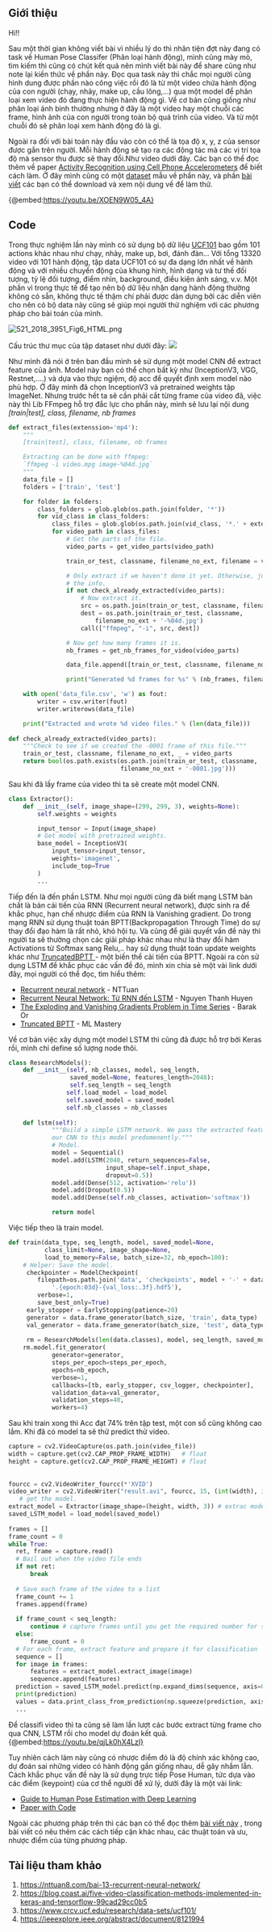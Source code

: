 ## Giới thiệu

Hi!! 

Sau một thời gian không viết bài vì nhiều lý do thì nhân tiện đợt này đang có task về Human Pose Classifer (Phân loại hành động), mình cũng mày mò, tìm kiếm thì cũng có chút kết quả nên mình viết bài này để share cũng như note lại kiến thức về phần này. Đọc qua task này thì chắc mọi người cũng hình dung được phần nào công việc rồi đó là từ một video chứa hành động của con người (chạy, nhảy, make up, cầu lông,...) qua một model để phân loại xem video đó đang thực hiện hành động gì. Về cơ bản cũng giống như phân loại ảnh bình thường nhưng ở đây là một video hay một chuỗi các frame, hình ảnh của con người trong toàn bộ quá trình của video. Và từ một chuỗi đó sẽ phân loại xem hành động đó là gì.

Ngoài ra đối với bài toán này đầu vào còn có thể là tọa độ x, y, z của sensor được gắn trên người. Mỗi hành động sẽ tạo ra các động tác mà các vị trí tọa độ mà sensor thu được sẽ thay đổi.Như video dưới đây. Các bạn có thể đọc thêm về paper [Activity Recognition using Cell Phone Accelerometers](https://www.cis.fordham.edu/wisdm/includes/files/sensorKDD-2010.pdf) để biết cách làm. Ở đây mình cũng có một [dataset](https://www.cis.fordham.edu/wisdm/dataset.php) mẫu về phần này, và phần [bài viết](https://machinelearningmastery.com/how-to-load-and-explore-a-standard-human-activity-recognition-problem/) các bạn có thể download và xem nội dung về để làm thử.

{@embed:https://youtu.be/XOEN9W05_4A}

## Code
Trong thực nghiệm lần này mình có sử dụng bộ dữ liệu [UCF101](https://www.crcv.ucf.edu/research/data-sets/ucf101/) bao gồm 101 actions khác nhau như chạy, nhảy, make up, bơi, đánh đàn...
Với tổng 13320 video với 101 hành động, tập data UCF101 có sự đa dạng lớn nhất về hành động và với nhiều chuyển động của khung hình, hình dạng và tư thế đối tượng, tỷ lệ đối tượng, điểm nhìn, background, điều kiện ánh sáng, v.v. Một phần vì trong thực tế để tạo nên bộ dữ liệu nhận dạng hành động thường không có sẵn, không thực tế thậm chí phải được dàn dựng bởi các diễn viên cho nên có bộ data này cũng sẽ giúp mọi người thử nghiệm với các phương pháp cho bài toán của mình.

![521_2018_3951_Fig6_HTML.png](https://images.viblo.asia/391e6f44-e9d1-4352-acf1-4ec6bf4711bd.png)

Cấu trúc thư mục của tập dataset như dưới đây:
![](https://images.viblo.asia/ab843ba1-ff5a-4dee-825d-177d1f78120d.PNG)


Như mình đã nói ở trên ban đầu mình sẽ sử dụng một model CNN để extract feature của ảnh. Model này bạn có thể chọn bất kỳ như (InceptionV3, VGG, Restnet,....) và dựa vào thực ngiệm, độ acc để quyết định xem model nào phù hợp. Ở đây mình đã chọn InceptionV3 và pretrained weights tập ImageNet. Nhưng trước hết ta sẽ cần phải cắt từng frame của video đã, việc này thì Lib FFmpeg hỗ trợ đắc lực cho phần này, mình sẽ lưu lại nội dung *[train|test], class, filename, nb frames*

```python
def extract_files(extenssion='mp4'):
    """
    [train|test], class, filename, nb frames

    Extracting can be done with ffmpeg:
    `ffmpeg -i video.mpg image-%04d.jpg`
    """
    data_file = []
    folders = ['train', 'test']

    for folder in folders:
        class_folders = glob.glob(os.path.join(folder, '*'))
        for vid_class in class_folders:
            class_files = glob.glob(os.path.join(vid_class, '*.' + extenssion))
            for video_path in class_files:
                # Get the parts of the file.
                video_parts = get_video_parts(video_path)

                train_or_test, classname, filename_no_ext, filename = video_parts

                # Only extract if we haven't done it yet. Otherwise, just get
                # the info.
                if not check_already_extracted(video_parts):
                    # Now extract it.
                    src = os.path.join(train_or_test, classname, filename)
                    dest = os.path.join(train_or_test, classname,
                        filename_no_ext + '-%04d.jpg')
                    call(["ffmpeg", "-i", src, dest])

                # Now get how many frames it is.
                nb_frames = get_nb_frames_for_video(video_parts)

                data_file.append([train_or_test, classname, filename_no_ext, nb_frames])

                print("Generated %d frames for %s" % (nb_frames, filename_no_ext))

    with open('data_file.csv', 'w') as fout:
        writer = csv.writer(fout)
        writer.writerows(data_file)

    print("Extracted and wrote %d video files." % (len(data_file)))
    
def check_already_extracted(video_parts):
    """Check to see if we created the -0001 frame of this file."""
    train_or_test, classname, filename_no_ext, _ = video_parts
    return bool(os.path.exists(os.path.join(train_or_test, classname,
                               filename_no_ext + '-0001.jpg')))
```
Sau khi đã lấy frame của video thì ta sẽ create một model CNN.

```python
class Extractor():
    def __init__(self, image_shape=(299, 299, 3), weights=None):
        self.weights = weights

        input_tensor = Input(image_shape)
        # Get model with pretrained weights.
        base_model = InceptionV3(
            input_tensor=input_tensor,
            weights='imagenet',
            include_top=True
        )
        ...
```

Tiếp đến là đến phần LSTM. Như mọi người cũng đã biết mạng LSTM bản chất là bản cải tiến của RNN (Recurrent neural network), được sinh ra để khắc phục, hạn chế nhược điểm của RNN là Vanishing gradient. Do trong mạng RNN sử dụng thuật toán BPTT(Backpropagation Through Time) do sự thay đổi đạo hàm là rất nhỏ, khó hội tụ. Và cũng để giải quyết vấn đề này thì người ta sẽ thường chọn các giải pháp khác nhau như là thay đổi hàm Activations từ Softmax sang Relu,.. hay sử dụng thuật toán update weights khác như [TruncatedBPTT ](https://machinelearningmastery.com/gentle-introduction-backpropagation-time/)- một biến thể cải tiến của BPTT. Ngoài ra còn sử dụng LSTM để khắc phục các vấn đề đó, mình xin chia sẻ một vài link dưới đây, mọi người có thể đọc, tìm hiểu thêm:
* [Recurrent neural network](https://nttuan8.com/bai-13-recurrent-neural-network/) - NTTuan
* [Recurrent Neural Network: Từ RNN đến LSTM](https://viblo.asia/p/recurrent-neural-network-tu-rnn-den-lstm-gGJ597z1ZX2) - Nguyen Thanh Huyen 
* [The Exploding and Vanishing Gradients Problem in Time Series](https://towardsdatascience.com/the-exploding-and-vanishing-gradients-problem-in-time-series-6b87d558d22) - Barak Or
* [Truncated BPTT](https://machinelearningmastery.com/truncated-backpropagation-through-time-in-keras/) - ML Mastery

Về cơ bản việc xây dựng một model LSTM thì cũng đã được hỗ trợ bởi Keras rồi, mình chỉ define số lượng node thôi.
```python
class ResearchModels():
    def __init__(self, nb_classes, model, seq_length,
                 saved_model=None, features_length=2048):
                 self.seq_length = seq_length
                self.load_model = load_model
                self.saved_model = saved_model
                self.nb_classes = nb_classes
                
    def lstm(self):
            """Build a simple LSTM network. We pass the extracted features from
            our CNN to this model predomenently."""
            # Model.
            model = Sequential()
            model.add(LSTM(2048, return_sequences=False,
                           input_shape=self.input_shape,
                           dropout=0.5))
            model.add(Dense(512, activation='relu'))
            model.add(Dropout(0.5))
            model.add(Dense(self.nb_classes, activation='softmax'))

            return model
```

Việc tiếp theo là train model.
```python
def train(data_type, seq_length, model, saved_model=None,
          class_limit=None, image_shape=None,
          load_to_memory=False, batch_size=32, nb_epoch=100):
    # Helper: Save the model.
     checkpointer = ModelCheckpoint(
        filepath=os.path.join('data', 'checkpoints', model + '-' + data_type + \
            '.{epoch:03d}-{val_loss:.3f}.hdf5'),
        verbose=1,
        save_best_only=True)
     early_stopper = EarlyStopping(patience=20)
     generator = data.frame_generator(batch_size, 'train', data_type)
     val_generator = data.frame_generator(batch_size, 'test', data_type)
     
     rm = ResearchModels(len(data.classes), model, seq_length, saved_model)
    rm.model.fit_generator(
            generator=generator,
            steps_per_epoch=steps_per_epoch,
            epochs=nb_epoch,
            verbose=1,
            callbacks=[tb, early_stopper, csv_logger, checkpointer],
            validation_data=val_generator,
            validation_steps=40,
            workers=4)
```
Sau khi train xong thì Acc đạt 74% trên tập test, một con số cũng không cao lắm.
Khi đã có model ta sẽ thử predict thử video.
```python
capture = cv2.VideoCapture(os.path.join(video_file))
width = capture.get(cv2.CAP_PROP_FRAME_WIDTH)   # float
height = capture.get(cv2.CAP_PROP_FRAME_HEIGHT) # float
  
  
fourcc = cv2.VideoWriter_fourcc(*'XVID')
video_writer = cv2.VideoWriter("result.avi", fourcc, 15, (int(width), int(height))) 
   # get the model.
extract_model = Extractor(image_shape=(height, width, 3)) # extrac model CNN
saved_LSTM_model = load_model(saved_model)
  
frames = []
frame_count = 0
while True:
  ret, frame = capture.read()
  # Bail out when the video file ends
  if not ret:
      break
  
  # Save each frame of the video to a list
  frame_count += 1
  frames.append(frame)
  
  if frame_count < seq_length:
      continue # capture frames until you get the required number for sequence
  else:
      frame_count = 0
  # For each frame, extract feature and prepare it for classification
  sequence = []
  for image in frames:
      features = extract_model.extract_image(image)
      sequence.append(features)
  prediction = saved_LSTM_model.predict(np.expand_dims(sequence, axis=0))
  print(prediction)
  values = data.print_class_from_prediction(np.squeeze(prediction, axis=0))
  ...
```

Để classifi video thì ta cũng sẽ làm lần lượt các bước extract từng frame cho qua CNN, LSTM rồi cho model dự đoán kết quả.
{@embed:https://youtu.be/qjLk0hX4LzI}

Tuy nhiên cách làm này cũng có nhược điểm đó là độ chính xác không cao, dự đoán sai những video có hành động gần giống nhau, dễ gây nhầm lẫn. Cách khắc phục vấn đề này là sử dụng trực tiếp Pose Human, tức dựa vào các điểm (keypoint) của cơ thể người để xử lý, dưới đây là một vài link:
* [Guide to Human Pose Estimation with Deep Learning](https://nanonets.com/blog/human-pose-estimation-2d-guide/)
* [Paper with Code](https://paperswithcode.com/task/pose-estimation)

Ngoài các phương pháp trên thì các bạn có thể đọc thêm [bài viết này](https://viblo.asia/p/gioi-thieu-so-qua-bai-toan-nhan-dien-hanh-dong-cua-nguoi-trong-video-Eb85orrOl2G#_loi-ket-11) , trong bài viết có nêu thêm các cách tiếp cận khác nhau, các thuật toán và ưu, nhược điểm của từng phương pháp.
## Tài liệu tham khảo
1. https://nttuan8.com/bai-13-recurrent-neural-network/
2. https://blog.coast.ai/five-video-classification-methods-implemented-in-keras-and-tensorflow-99cad29cc0b5
3. https://www.crcv.ucf.edu/research/data-sets/ucf101/
4. https://ieeexplore.ieee.org/abstract/document/8121994